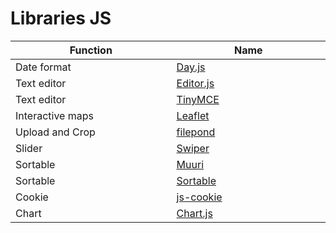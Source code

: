 # Libraries JS

| Function         | Name                                                 |
| ---------------- | ---------------------------------------------------- |
| Date format      | [Day.js](https://day.js.org/)                        |
| Text editor      | [Editor.js](https://editorjs.io/)                    |
| Text editor      | [TinyMCE](https://www.tiny.cloud/)                   |
| Interactive maps | [Leaflet](https://leafletjs.com/)                    |
| Upload and Crop  | [filepond](https://pqina.nl/filepond/)               |
| Slider           | [Swiper](https://swiperjs.com/)                      |
| Sortable         | [Muuri](https://muuri.dev/)                          |
| Sortable         | [Sortable](https://sortablejs.github.io/Sortable/)   |
| Cookie           | [js-cookie](https://github.com/js-cookie/js-cookie/) |
| Chart            | [Chart.js](https://www.chartjs.org/)                 |

<style scoped>
th {
  width: 10%;
}
</style>

